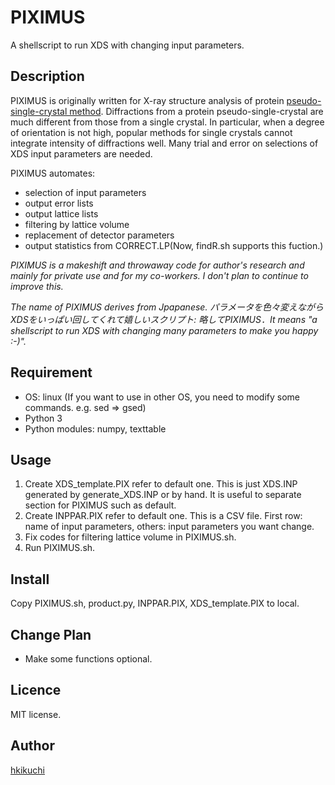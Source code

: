 PIXIMUS
====

A shellscript to run XDS with changing input parameters.

## Description

PIXIMUS is originally written for X-ray structure analysis of protein [pseudo-single-crystal method](http://scripts.iucr.org/cgi-bin/paper?db5060). Diffractions from a protein pseudo-single-crystal are much different from those from a single crystal. In particular, when a degree of orientation is not high, popular methods for single crystals cannot integrate intensity of diffractions well. Many trial and error on selections of XDS input parameters are needed.

PIXIMUS automates:
- selection of input parameters
- output error lists
- output lattice lists
- filtering by lattice volume
- replacement of detector parameters
- output statistics from CORRECT.LP(Now, findR.sh supports this fuction.)

*PIXIMUS is a makeshift and throwaway code for author's research and mainly for private use and for my co-workers. I don't plan to continue to improve this.*

*The name of PIXIMUS derives from Jpapanese. パラメータを色々変えながらXDSをいっぱい回してくれて嬉しいスクリプト: 略してPIXIMUS．It means "a shellscript to run XDS with changing many parameters to make you happy :-)".*



## Requirement

- OS: linux (If you want to use in other OS, you need to modify some commands. e.g. sed => gsed)
- Python 3
- Python modules: numpy, texttable



## Usage

1. Create XDS_template.PIX refer to default one. This is just XDS.INP generated by generate_XDS.INP or by hand. It is useful to separate section for PIXIMUS such as default.
1. Create INPPAR.PIX refer to default one. This is a CSV file. First row: name of input parameters, others: input parameters you want change.
1. Fix codes for filtering lattice volume in PIXIMUS.sh.
1. Run PIXIMUS.sh.



## Install

Copy PIXIMUS.sh, product.py, INPPAR.PIX, XDS_template.PIX to local.



## Change Plan

- Make some functions optional.



## Licence

MIT license.




## Author

[hkikuchi](https://github.com/HiroakiKikuchi)